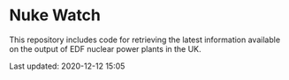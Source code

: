 # Nuke Watch

This repository includes code for retrieving the latest information available on the output of EDF nuclear power plants in the UK.

Last updated: 2020-12-12 15:05